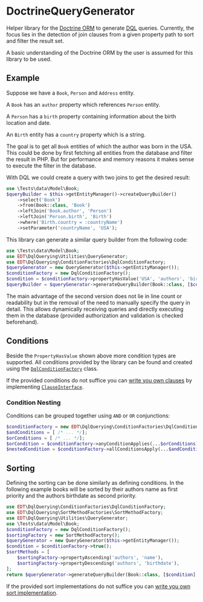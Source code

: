 # DoctrineQueryGenerator

Helper library for the [Doctrine ORM](https://www.doctrine-project.org/projects/orm.html) to generate
[DQL](https://www.doctrine-project.org/projects/doctrine-orm/en/2.7/reference/dql-doctrine-query-language.html)
queries. Currently, the focus lies in the detection of join clauses from a given property path to sort and filter the result set.

A basic understanding of the Doctrine ORM by the user is assumed for this library to be used.

## Example

Suppose we have a `Book`, `Person` and `Address` entity.
 
A `Book` has an `author` property which references `Person` entity.

A `Person` has a `birth` property containing information about the birth location and date.

An `Birth` entity has a `country` property which is a string.

The goal is to get all `Book` entities of which the author was born in the USA.
This could be done by first fetching all entities from the database
and filter the result in PHP. But for performance and memory reasons
it makes sense to execute the filter in the database.

With DQL we could create a query with two joins to get the desired result:

```php
use \Tests\data\Model\Book;
$queryBuilder = $this->getEntityManager()->createQueryBuilder()
    ->select('Book')
    ->from(Book::class, 'Book')
    ->leftJoin('Book.author', 'Person')
    ->leftJoin('Person.birth', 'Birth')
    ->where('Birth.country = :countryName')
    ->setParameter('countryName', 'USA');
```

This library can generate a similar query builder from the following code:

```php
use \Tests\data\Model\Book;
use EDT\DqlQuerying\Utilities\QueryGenerator;
use EDT\DqlQuerying\ConditionFactories\DqlConditionFactory;
$queryGenerator = new QueryGenerator($this->getEntityManager());
$conditionFactory = new DqlConditionFactory();
$condition = $conditionFactory->propertyHasValue('USA', 'authors', 'birth', 'country');
$queryBuilder = $queryGenerator->generateQueryBuilder(Book::class, [$condition]);
```

The main advantage of the second version does not lie in line count or readability but in the removal of the need to manually specify the query in detail.
This allows dynamically receiving queries and directly executing them in the database (provided authorization and validation is checked beforehand).

## Conditions

Beside the `PropertyHasValue` shown above more condition types are supported.
All conditions provided by the library can be found and created using the [`DqlConditionFactory`](../src/DqlQuerying/ConditionFactories/DqlConditionFactory.php) class.

If the provided conditions do not suffice you can [write you own clauses](writing_dql_clauses.md) by implementing [`ClauseInterface`](../src/DqlQuerying/Contracts/ClauseInterface.php).

### Condition Nesting

Conditions can be grouped together using `AND` or `OR` conjunctions:

```php
$conditionFactory = new EDT\DqlQuerying\ConditionFactories\DqlConditionFactory();
$andConditions = [ /* ... */];
$orConditions = [ /* ... */];
$orCondition = $conditionFactory->anyConditionApplies(...$orConditions);
$nestedCondition = $conditionFactory->allConditionsApply(...$andConditions);
```

## Sorting

Defining the sorting can be done similarly as defining conditions. In the following example books will be sorted by their authors name as first priority and the authors birthdate as second priority.

```php
use EDT\DqlQuerying\ConditionFactories\DqlConditionFactory;
use EDT\DqlQuerying\SortMethodFactories\SortMethodFactory;
use EDT\DqlQuerying\Utilities\QueryGenerator;
use \Tests\data\Model\Book;
$conditionFactory = new DqlConditionFactory();
$sortingFactory = new SortMethodFactory();
$queryGenerator = new QueryGenerator($this->getEntityManager());
$condition = $conditionFactory->true();
$sortMethods = [
    $sortingFactory->propertyAscending('authors', 'name'),
    $sortingFactory->propertyDescending('authors', 'birthdate'),
];
return $queryGenerator->generateQueryBuilder(Book::class, [$condition], $sortMethods);
```

If the provided sort implementations do not suffice you can [write you own sort implementation](writing_dql_clauses.md#OrderByInterface). 
